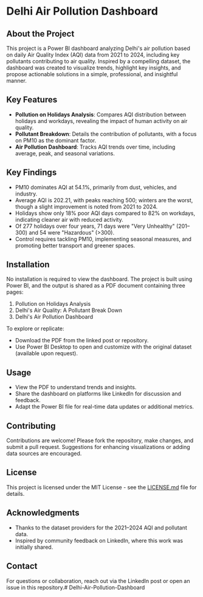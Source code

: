 # Delhi Air Pollution Dashboard

## About the Project
This project is a Power BI dashboard analyzing Delhi's air pollution based on daily Air Quality Index (AQI) data from 2021 to 2024, including key pollutants contributing to air quality. Inspired by a compelling dataset, the dashboard was created to visualize trends, highlight key insights, and propose actionable solutions in a simple, professional, and insightful manner.

## Key Features
- **Pollution on Holidays Analysis**: Compares AQI distribution between holidays and workdays, revealing the impact of human activity on air quality.
- **Pollutant Breakdown**: Details the contribution of pollutants, with a focus on PM10 as the dominant factor.
- **Air Pollution Dashboard**: Tracks AQI trends over time, including average, peak, and seasonal variations.

## Key Findings
- PM10 dominates AQI at 54.1%, primarily from dust, vehicles, and industry.
- Average AQI is 202.21, with peaks reaching 500; winters are the worst, though a slight improvement is noted from 2021 to 2024.
- Holidays show only 18% poor AQI days compared to 82% on workdays, indicating cleaner air with reduced activity.
- Of 277 holidays over four years, 71 days were "Very Unhealthy" (201–300) and 54 were "Hazardous" (>300).
- Control requires tackling PM10, implementing seasonal measures, and promoting better transport and greener spaces.

## Installation
No installation is required to view the dashboard. The project is built using Power BI, and the output is shared as a PDF document containing three pages:
1. Pollution on Holidays Analysis
2. Delhi's Air Quality: A Pollutant Break Down
3. Delhi's Air Pollution Dashboard

To explore or replicate:
- Download the PDF from the linked post or repository.
- Use Power BI Desktop to open and customize with the original dataset (available upon request).

## Usage
- View the PDF to understand trends and insights.
- Share the dashboard on platforms like LinkedIn for discussion and feedback.
- Adapt the Power BI file for real-time data updates or additional metrics.

## Contributing
Contributions are welcome! Please fork the repository, make changes, and submit a pull request. Suggestions for enhancing visualizations or adding data sources are encouraged.

## License
This project is licensed under the MIT License - see the [LICENSE.md](LICENSE.md) file for details.

## Acknowledgments
- Thanks to the dataset providers for the 2021–2024 AQI and pollutant data.
- Inspired by community feedback on LinkedIn, where this work was initially shared.

## Contact
For questions or collaboration, reach out via the LinkedIn post or open an issue in this repository.# Delhi-Air-Pollution-Dashboard
